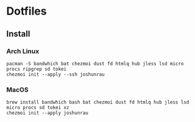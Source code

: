 # Dotfiles

## Install

### Arch Linux

```shell
pacman -S bandwhich bat chezmoi dust fd htmlq hub jless lsd micro procs ripgrep sd tokei
chezmoi init --apply --ssh joshunrau
```

### MacOS

```shell
brew install bandwhich bash bat chezmoi dust fd htmlq hub jless lsd  micro procs sd tokei xz
chezmoi init --apply joshunrau
```
